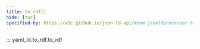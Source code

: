 ```yaml
---
title: to_rdf()
hide: [toc]
specified-by: https://w3c.github.io/json-ld-api/#dom-jsonldprocessor-tordf
---
```


::: yaml_ld.to_rdf.to_rdf
